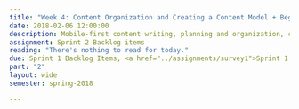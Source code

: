 ```yaml
---
title: "Week 4: Content Organization and Creating a Content Model + Begin Sprint #2"
date: 2018-02-06 12:00:00
description: Mobile-first content writing, planning and organization, content modeling, End Sprint 1, Sprint Review 1 (Stakeholder can attend), Sprint Retrospective 1, Begin Sprint 2, Sprint Planning 2 (up to project teams).
assignment: Sprint 2 Backlog items
reading: "There's nothing to read for today."
due: Sprint 1 Backlog Items, <a href="../assignments/survey1">Sprint 1 Retrospective Survey</a>
part: "2"
layout: wide
semester: spring-2018

---
```

